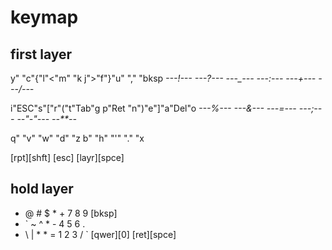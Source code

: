# keymap

## first layer


y" "c"{"l"<"m" "k   j">"f"}"u" "," "bksp
        *---!---*   *---?---*
    *---_---*           *---:---*
*---+---*                   *---/---*

i"ESC"s"["r"("t"Tab"g   p"Ret "n")"e"]"a"Del"o
        *---%---*   *---&---*
    *---=---*           *---;---*
*--"-"---*                  *--**--*

q" "v" "w" "d" "z   b" "h" "'" "." "x

[rpt][shft] [esc]  [layr][spce]


## hold layer

* @ # $ *   + 7 8 9 [bksp]
* ` ~ ^ *   - 4 5 6 .
* \ | * *   = 1 2 3 /
`
[qwer][0]   [ret][spce]





